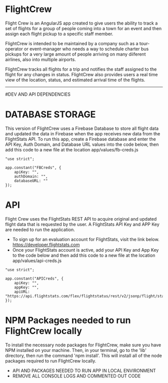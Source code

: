 # FlightCrew

Flight Crew is an AngularJS app created to give users the ability to track a set of flights for a group of people coming into a town for an event and then assign each flight pickup to a specific staff member. 

FlightCrew is intended to be  maintained by a company such as a tour-operator or event-manager who needs a way to schedule charter bus pickups for a very large amount of people arriving on many diiferent airlines, also into multiple airports. 

FlightCrew tracks all flights for a trip and notifies the staff assigned to the flight for any changes in status. FlightCrew also provides users a real time view of the location, status, and estimated arrival time of the flights.

<hr>

#DEV AND API DEPENDENCIES

# DATABASE STORAGE
This version of FlightCrew uses a Firebase Database to store all flight data and updated the data in Firebase when the app receives new data from the FlightStats API. To run this app, create a Firebase database and enter the API Key, Auth Domain, and Database URL values into the code below, then add this code to a new file at the location app/values/fb-creds.js

```
"use strict";

app.constant("FBCreds", {
    apiKey: "",
    authDomain: "",
    databaseURL: ""
});
```


# API
Flight Crew uses the FlightStats REST API to acquire original and updated flight data that is requested by the user. A FlightStats API Key and APP Key are needed to run the application. 

* To sign up for an evaluation account for FlightStats, visit the link below. https://developer.flightstats.com
* Once your FlightStats account is active, add your API Key and App Key to the code below and then add this code to a new file at the location app/values/api-creds.js

```
"use strict";

app.constant("APICreds", {
    apiKey: "",
    appKey: "",
    apiURL: "https://api.flightstats.com/flex/flightstatus/rest/v2/jsonp/flight/status"
});
```

# NPM Packages needed to run FlightCrew locally
To install the necessary node packages for FlightCrew, make sure you have NPM installed on your machine. Then, in your terminal, go to the 'lib' directory, then run the command 'npm install'. This will install all of the node packages required to run FlightCrew locally.

* API AND PACKAGES NEEDED TO RUN APP IN LOCAL ENVIRONMENT
* REMOVE ALL CONSOLE LOGS AND COMMENTED OUT CODE

 
